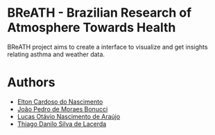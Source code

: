 # BReATH - Brazilian Research of Atmosphere Towards Health

BReATH project aims to create a interface to visualize and get insights relating asthma and weather data.

# Authors

- [Elton Cardoso do Nascimento](https://github.com/EltonCN)
- [João Pedro de Moraes Bonucci]()
- [Lucas Otávio Nascimento de Araújo]()
- [Thiago Danilo Silva de Lacerda](https://github.com/ThiagoDSL)
